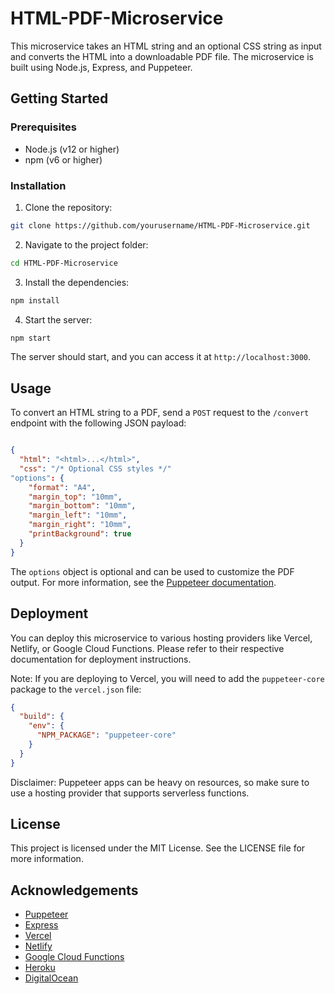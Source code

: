 # HTML-PDF-Microservice

This microservice takes an HTML string and an optional CSS string as input and converts the HTML into a downloadable PDF file. The microservice is built using Node.js, Express, and Puppeteer.

## Getting Started

### Prerequisites

- Node.js (v12 or higher)
- npm (v6 or higher)

### Installation

1. Clone the repository:

```bash
git clone https://github.com/yourusername/HTML-PDF-Microservice.git
```

2. Navigate to the project folder:

```bash
cd HTML-PDF-Microservice
```

3. Install the dependencies:

```bash
npm install
```

4. Start the server:

```bash
npm start
```

The server should start, and you can access it at `http://localhost:3000`.

## Usage

To convert an HTML string to a PDF, send a `POST` request to the `/convert` endpoint with the following JSON payload:

```json

{
  "html": "<html>...</html>",
  "css": "/* Optional CSS styles */"
"options": {
    "format": "A4",
    "margin_top": "10mm",
    "margin_bottom": "10mm",
    "margin_left": "10mm",
    "margin_right": "10mm",
    "printBackground": true
  }
}
```

The `options` object is optional and can be used to customize the PDF output. For more information, see the [Puppeteer documentation](https://pptr.dev/api/puppeteer.pdfoptions/).

<!-- Deploying to a hosting provider
You can deploy this microservice to various hosting providers like Vercel, Netlify, or Google Cloud Functions. Please refer to their respective documentation for deployment instructions. -->

## Deployment

You can deploy this microservice to various hosting providers like Vercel, Netlify, or Google Cloud Functions. Please refer to their respective documentation for deployment instructions.

Note: If you are deploying to Vercel, you will need to add the `puppeteer-core` package to the `vercel.json` file:

```json
{
  "build": {
    "env": {
      "NPM_PACKAGE": "puppeteer-core"
    }
  }
}
```

Disclaimer: Puppeteer apps can be heavy on resources, so make sure to use a hosting provider that supports serverless functions.

## License

This project is licensed under the MIT License. See the LICENSE file for more information.

## Acknowledgements

- [Puppeteer](https://pptr.dev/)
- [Express](https://expressjs.com/)
- [Vercel](https://vercel.com/)
- [Netlify](https://www.netlify.com/)
- [Google Cloud Functions](https://cloud.google.com/functions)
- [Heroku](https://www.heroku.com/)
- [DigitalOcean](https://www.digitalocean.com/)
